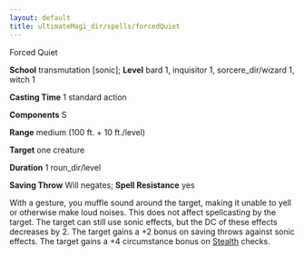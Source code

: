 ```yaml
---
layout: default
title: ultimateMagi_dir/spells/forcedQuiet
---
```

Forced Quiet

**School** transmutation [sonic]; **Level** bard 1, inquisitor 1, sorcere_dir/wizard 1, witch 1

**Casting Time** 1 standard action

**Components** S

**Range** medium (100 ft. + 10 ft./level)

**Target** one creature

**Duration** 1 roun_dir/level

**Saving Throw** Will negates; **Spell Resistance** yes

With a gesture, you muffle sound around the target, making it unable to yell or otherwise make loud noises. This does not affect spellcasting by the target. The target can still use sonic effects, but the DC of these effects decreases by 2. The target gains a +2 bonus on saving throws against sonic effects. The target gains a +4 circumstance bonus on [Stealth](skills/stealth#_stealth) checks.

